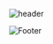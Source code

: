 
![header](https://capsule-render.vercel.app/api?type=Waving&section=header&color=timeAuto&fontColor=FFFFFF&height=300&section=header&text=YUJEONG%20KO&fontSize=90)



![Footer](https://capsule-render.vercel.app/api?type=waving&color=timeAuto&height=200&section=footer)



<!-- 
이모지 : https://www.webfx.com/tools/emoji-cheat-sheet/ 
참고 : https://velog.io/@dot2__/Github-github-%ED%94%84%EB%A1%9C%ED%95%84-%EA%BE%B8%EB%AF%B8%EA%B8%B0
 -->
